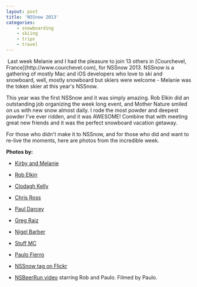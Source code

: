 ```yaml
---
layout: post
title: 'NSSnow 2013'
categories:
    - snowboarding
    - skiing
    - trips
    - travel
---
```

<img src="http://photos.thecave.com/Trips/Ski-and-Snowboard-Trips/NSSnow-2013/i-dq5gQjT/0/Th/IMG_1069-Th.jpg" alt="" border="0" class="alignleft" />
Last week Melanie and I had the pleasure to join 13 others in [Courchevel, France](http://www.courchevel.com), for NSSnow 2013. NSSnow is a gathering of mostly Mac and iOS developers who love to ski and snowboard, well, mostly snowboard but skiers were welcome - Melanie was the token skier at this year's NSSnow. 

This year was the first NSSnow and it was simply amazing. Rob Elkin did an outstanding job organizing the week long event, and Mother Nature smiled on us with new snow almost daily. I rode the most powder and deepest powder I've ever ridden, and it was AWESOME! Combine that with meeting great new friends and it was the perfect snowboard vacation getaway.

For those who didn't make it to NSSnow, and for those who did and want to re-live the moments, here are photos from the incredible week.

**Photos by:**

- [Kirby and Melanie](http://www.flickr.com/photos/kirbyturner/sets/72157632749826895/)
- [Rob Elkin](http://www.flickr.com/photos/robelkin/sets/72157632745757578/)
- [Clodagh Kelly](http://www.flickr.com/photos/clodagh/sets/72157632742930989/)
- [Chris Ross](http://www.flickr.com/photos/ctr/sets/72157632740072345/)
- [Paul Darcey](http://flickr.com/gp/44634982@N06/5r1giE/)
- [Greg Raiz](http://www.flickr.com/photos/26409938@N00/sets/72157632744849656/)
- [Nigel Barber](https://www.icloud.com/photostream/#A4GY8gBYGmFJfr)
- [Stuff MC](http://www.flickr.com/photos/stuffmc/sets/72157632691830865/)
- [Paulo Fierro](http://www.flickr.com/photos/paulofierro/sets/72157632781226252)
- [NSSnow tag on Flickr](http://www.flickr.com/search/?q=nssnow&m=tags&ss=2&s=int)

- [NSBeerRun video](http://vimeo.com/paulofierro/nsbeerrun) starring Rob and Paulo. Filmed by Paulo.
